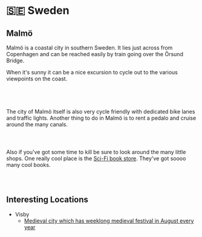 # 🇸🇪 Sweden

## Malmö

Malmö is a coastal city in southern Sweden. It lies just across from Copenhagen and can be reached easily by train going over the Örsund Bridge.&#x20;

When it's sunny it can be a nice excursion to cycle out to the various viewpoints on the coast.

<div data-full-width="true">

<figure><img src="../.gitbook/assets/IMG_0072.jpg" alt=""><figcaption></figcaption></figure>

 

<figure><img src="../.gitbook/assets/IMG_0076.jpg" alt=""><figcaption></figcaption></figure>

 

<figure><img src="../.gitbook/assets/IMG_20230728_125157.jpg" alt=""><figcaption></figcaption></figure>

 

<figure><img src="../.gitbook/assets/IMG_0168.jpg" alt=""><figcaption></figcaption></figure>

</div>

The city of Malmö itself is also very cycle friendly with dedicated bike lanes and traffic lights. Another thing to do in Malmö is to rent a pedalo and cruise around the many canals.

<div>

<figure><img src="../.gitbook/assets/IMG_0188.jpg" alt=""><figcaption></figcaption></figure>

 

<figure><img src="../.gitbook/assets/IMG_0203.jpg" alt=""><figcaption></figcaption></figure>

 

<figure><img src="../.gitbook/assets/IMG_0216.jpg" alt=""><figcaption></figcaption></figure>

</div>

Also if you've got some time to kill be sure to look around the many little shops. One really cool place is the [Sci-Fi book store](https://goo.gl/maps/WZz9JKDsRTnM7zydA). They've got soooo many cool books.

<div data-full-width="true">

<figure><img src="../.gitbook/assets/IMG_0066.jpg" alt=""><figcaption></figcaption></figure>

 

<figure><img src="../.gitbook/assets/IMG_0271.jpg" alt=""><figcaption></figcaption></figure>

 

<figure><img src="../.gitbook/assets/IMG_0248.jpg" alt=""><figcaption></figcaption></figure>

</div>

## Interesting Locations

* Visby
  * [Medieval city which has weeklong medieval festival in August every year](https://www.youtube.com/watch?v=zAkctTb6GAI)
